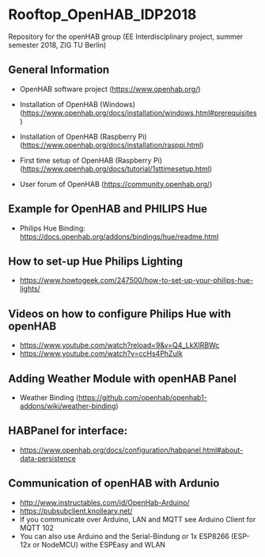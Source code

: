 # Rooftop_OpenHAB_IDP2018
Repository for the openHAB group (EE Interdisciplinary project, summer semester 2018, ZIG TU Berlin)

## General Information

* OpenHAB software project (https://www.openhab.org/)

* Installation of OpenHAB (Windows) (https://www.openhab.org/docs/installation/windows.html#prerequisites)

* Installation of OpenHAB (Raspberry Pi) (https://www.openhab.org/docs/installation/rasppi.html)

* First time setup of OpenHAB (Raspberry Pi) (https://www.openhab.org/docs/tutorial/1sttimesetup.html)

* User forum of OpenHAB (https://community.openhab.org/)

## Example for OpenHAB and PHILIPS Hue

* Philips Hue Binding: https://docs.openhab.org/addons/bindings/hue/readme.html
## How to set-up Hue Philips Lighting
* https://www.howtogeek.com/247500/how-to-set-up-your-philips-hue-lights/
## Videos on how to configure Philips Hue with openHAB
* https://www.youtube.com/watch?reload=9&v=Q4_LkXIRBWc
* https://www.youtube.com/watch?v=ccHs4PhZuIk

## Adding Weather Module with openHAB Panel
* Weather Binding (https://github.com/openhab/openhab1-addons/wiki/weather-binding)
## HABPanel for interface:
* https://www.openhab.org/docs/configuration/habpanel.html#about-data-persistence

## Communication of openHAB with Ardunio
* http://www.instructables.com/id/OpenHab-Arduino/
* https://pubsubclient.knolleary.net/
* If you communicate over Arduino, LAN and MQTT see Arduino Client for MQTT 102
* You can also use Arduino and the Serial-Bindung or 1x ESP8266 (ESP-12x or NodeMCU) withe ESPEasy and WLAN

